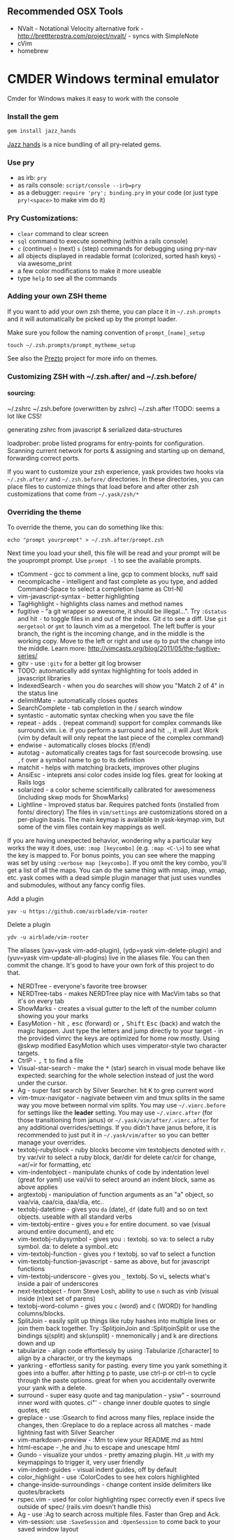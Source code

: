 ## Recommended OSX Tools

 * NValt - Notational Velocity alternative fork - http://brettterpstra.com/project/nvalt/ - syncs with SimpleNote
 * cVim
 * homebrew

# CMDER Windows terminal emulator
Cmder for Windows makes it easy to work with the console

### Install the gem

```bash
gem install jazz_hands
```

[Jazz hands](https://github.com/nixme/jazz_hands) is a nice bundling of all pry-related gems.

### Use pry

  * as irb: `pry`
  * as rails console: `script/console --irb=pry`
  * as a debugger: `require 'pry'; binding.pry` in your code (or just type `pry!<space>` to make vim do it)

### Pry Customizations:

 * `clear` command to clear screen
 * `sql` command to execute something (within a rails console)
 * `c` (continue) `n` (next) `s` (step) commands for debugging using pry-nav
 * all objects displayed in readable format (colorized, sorted hash keys) - via awesome_print
 * a few color modifications to make it more useable
 * type `help` to see all the commands

### Adding your own ZSH theme

If you want to add your own zsh theme, you can place it in `~/.zsh.prompts` and it will automatically be picked up by the prompt loader.

Make sure you follow the naming convention of `prompt_[name]_setup`

```
touch ~/.zsh.prompts/prompt_mytheme_setup
```

See also the [Prezto](https://github.com/sorin-ionescu/prezto) project for more info on themes.

### Customizing ZSH with ~/.zsh.after/ and ~/.zsh.before/
#### sourcing:
  ~/.zshrc
  ~/.zsh.before (overwritten by zshrc)
  ~/.zsh.after
!TODO: seems a lot like CSS!

generating zshrc from javascript & serialized data-structures

loadprober:
  probe listed programs for entry-points for configuration.
  Scanning current network for ports & assigning and starting up on demand, forwarding correct ports.

If you want to customize your zsh experience, yask provides two hooks via `~/.zsh.after/` and `~/.zsh.before/` directories.
In these directories, you can place files to customize things that load before and after other zsh customizations that come from `~/.yask/zsh/*`


### Overriding the theme

To override the theme, you can do something like this:

```
echo "prompt yourprompt" > ~/.zsh.after/prompt.zsh
```

Next time you load your shell, this file will be read and your prompt will be the youprompt prompt. Use `prompt -l` to see the available prompts.

* tComment - gcc to comment a line, gcp to comment blocks, nuff said
* necomplcache - intelligent and fast complete as you type, and added Command-Space to select a completion (same as Ctrl-N)
* vim-javascript-syntax - better highlighting
* TagHighlight - highlights class names and method names
* fugitive - "a git wrapper so awesome, it should be illegal...". Try `:Gstatus` and hit `-` to toggle files in and out of the index. Git `d` to see a diff. Use `git mergetool` or `gmt` to launch vim as a mergetool. The left buffer is your branch, the right is the incoming change, and in the middle is the working copy. Move to the left or right and use `dp` to put the change into the middle. Learn more: http://vimcasts.org/blog/2011/05/the-fugitive-series/
* gitv - use `:gitv` for a better git log browser
* TODO: automatically add syntax highlighting for tools added in javascript libraries
* IndexedSearch - when you do searches will show you "Match 2 of 4" in the status line
* delimitMate - automatically closes quotes
* SearchComplete - tab completion in the / search window
* syntastic - automatic syntax checking when you save the file
* repeat - adds `.` (repeat command) support for complex commands like surround.vim. i.e. if you perform a surround and hit `.`, it will Just Work (vim by default will only repeat the last piece of the complex command)
* endwise - automatically closes blocks (if/end)
* autotag - automatically creates tags for fast sourcecode browsing. use `,f` over a symbol name to go to its definition
* matchit - helps with matching brackets, improves other plugins
* AnsiEsc - inteprets ansi color codes inside log files. great for looking at Rails logs
* solarized - a color scheme scientifically calibrated for awesomeness (including skwp mods for ShowMarks)
* Lightline - Improved status bar. Requires patched fonts (installed from fonts/ directory)
The files in `vim/settings` are customizations stored on a per-plugin
basis. The main keymap is available in yask-keymap.vim, but some of the vim
files contain key mappings as well.

If you are having unexpected behavior, wondering why a particular key works the way it does,
use: `:map [keycombo]` (e.g. `:map <C-\>`) to see what the key is mapped to. For bonus points, you can see where the mapping was set by using `:verbose map [keycombo]`.
If you omit the key combo, you'll get a list of all the maps. You can do the same thing with nmap, imap, vmap, etc.
yask comes with a dead simple plugin manager that just uses vundles and submodules, without any fancy config files.

Add a plugin

    yav -u https://github.com/airblade/vim-rooter

Delete a plugin 

    ydv -u airblade/vim-rooter

The aliases (yav=yask vim-add-plugin), (ydp=yask vim-delete-plugin) and (yuv=yask vim-update-all-plugins) live in the aliases file.
You can then commit the change. It's good to have your own fork of this project to do that.
* NERDTree - everyone's favorite tree browser
* NERDTree-tabs - makes NERDTree play nice with MacVim tabs so that it's on every tab
* ShowMarks - creates a visual gutter to the left of the number column showing you your marks
* EasyMotion - hit <kbd>,</kbd> <kbd>esc</kbd> (forward) or <kbd>,</kbd> <kbd>Shift</kbd> <kbd>Esc</kbd> (back) and watch the magic happen. Just type the letters and jump directly to your target - in the provided vimrc the keys are optimized for home row mostly. Using @skwp modified EasyMotion which uses vimperator-style two character targets.
* CtrlP - <kbd>,</kbd> <kbd>t</kbd> to find a file
* Visual-star-search - make the <kbd>*</kbd> (star) search in visual mode behave like expected: searching for the whole selection instead of just the word under the cursor.
* Ag - super fast search by Silver Searcher. hit <kbd>K</kbd> to grep current word
* vim-tmux-navigator - nagivate between vim and tmux splits in the same way you move between normal vim splits.
You may use `~/.vimrc.before` for settings like the __leader__ setting.
You may use `~/.vimrc.after` (for those transitioning from janus) or `~/.yask/vim/after/.vimrc.after` for any additional overrides/settings.
If you didn't have janus before, it is recommended to just put it in `~/.yask/vim/after` so you can better manage your overrides.
* textobj-rubyblock - ruby blocks become vim textobjects denoted with `r`. try var/vir to select a ruby block, dar/dir for delete car/cir for change, =ar/=ir for formatting, etc
* vim-indentobject - manipulate chunks of code by indentation level (great for yaml) use vai/vii to select around an indent block, same as above applies
* argtextobj - manipulation of function arguments as an "a" object, so vaa/via, caa/cia, daa/dia, etc..
* textobj-datetime - gives you `da` (date), `df` (date full) and so on text objects. useable with all standard verbs
* vim-textobj-entire - gives you `e` for entire document. so vae (visual around entire document), and etc
* vim-textobj-rubysymbol - gives you `:` textobj. so va: to select a ruby symbol. da: to delete a symbol..etc
* vim-textobj-function - gives you `f` textobj. so vaf to select a function
* vim-textobj-function-javascript - same as above, but for javascript functions
* vim-textobj-underscore - gives you `_` textobj. So vi_ selects what's inside a pair of underscores
* next-textobject - from Steve Losh, ability to use `n` such as vinb (visual inside (n)ext set of parens)
* textobj-word-column - gives you `c` (word) and `C` (WORD) for handling columns/blocks.
* SplitJoin - easily split up things like ruby hashes into multiple lines or join them back together. Try :SplitjoinJoin and :SplitjoinSplit or use the bindings sj(split) and sk(unsplit) - mnemonically j and k are directions down and up
* tabularize - align code effortlessly by using :Tabularize /[character] to align by a character, or try the keymaps
* yankring - effortless sanity for pasting. every time you yank something it goes into a buffer. after hitting p to paste, use ctrl-p or ctrl-n to cycle through the paste options. great for when you accidentally overwrite your yank with a delete.
* surround - super easy quote and tag manipulation - ysiw" - sourround inner word with quotes. ci"' - change inner double quotes to single quotes, etc
* greplace - use :Gsearch to find across many files, replace inside the changes, then :Greplace to do a replace across all matches - made lightning fast with Silver Searcher
* vim-markdown-preview - :Mm to view your README.md as html
* html-escape - ,he and ,hu to escape and unescape html
* Gundo - visualize your undos - pretty amazing plugin. Hit ,u with my keymappings to trigger it, very user friendly
* vim-indent-guides - visual indent guides, off by default
* color_highlight - use :ColorCodes to see hex colors highlighted
* change-inside-surroundings - change content inside delimiters like quotes/brackets
* rspec.vim - used for color highlighting rspec correctly even if specs live outside of spec/ (rails.vim doesn't handle this)
* Ag - use :Ag to search across multiple files. Faster than Grep and Ack.
* vim-session: use `:SaveSession` and `:OpenSession` to come back to your saved window layout
